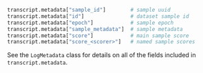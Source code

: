 
```python
transcript.metadata["sample_id"]        # sample uuid 
transcript.metadata["id"]               # dataset sample id 
transcript.metadata["epoch"]            # sample epoch
transcript.metadata["sample_metadata"]  # sample metadata
transcript.metadata["score"]            # main sample score 
transcript.metadata["score_<scorer>"]   # named sample scores
```

See the `LogMetadata` class for details on all of the fields included in `transcript.metadata`.
